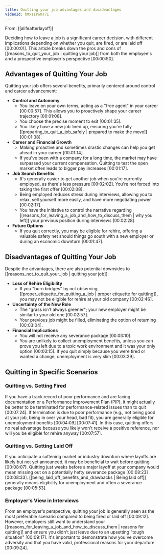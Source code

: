 ```yaml
---
title: Quitting your job advantages and disadvantages
videoId: bMxzIPwmT7I
---
```


From: [[alifeafterlayoff]] <br/> 

Deciding how to leave a job is a significant career decision, with different implications depending on whether you quit, are fired, or are laid off <a class="yt-timestamp" data-t="00:00:01">[00:00:01]</a>. This article breaks down the pros and cons of [[reasons_to_quit_your_job | quitting your job]] from both the employee's and a prospective employer's perspective <a class="yt-timestamp" data-t="00:00:50">[00:00:50]</a>.

## Advantages of Quitting Your Job

Quitting your job offers several benefits, primarily centered around control and career advancement:

*   **Control and Autonomy**
    *   You leave on your own terms, acting as a "free agent" in your career <a class="yt-timestamp" data-t="00:00:57">[00:00:57]</a>. This allows you to proactively shape your career trajectory <a class="yt-timestamp" data-t="00:01:08">[00:01:08]</a>.
    *   You choose the precise moment to exit <a class="yt-timestamp" data-t="00:01:35">[00:01:35]</a>.
    *   You likely have a new job lined up, ensuring you're fully [[preparing_to_quit_a_job_safely | prepared to make the move]] <a class="yt-timestamp" data-t="00:01:38">[00:01:38]</a>.
*   **Career and Financial Growth**
    *   Making proactive and sometimes drastic changes can help you get ahead in your career <a class="yt-timestamp" data-t="00:01:14">[00:01:14]</a>.
    *   If you've been with a company for a long time, the market may have surpassed your current compensation. Quitting to test the open market often leads to bigger pay increases <a class="yt-timestamp" data-t="00:01:17">[00:01:17]</a>.
*   **Job Search Benefits**
    *   It's generally easier to get another job when you're currently employed, as there's less pressure <a class="yt-timestamp" data-t="00:02:02">[00:02:02]</a>. You're not forced into taking the first offer <a class="yt-timestamp" data-t="00:02:08">[00:02:08]</a>.
    *   Being employed reduces stress during interviews, allowing you to relax, sell yourself more easily, and have more negotiating power <a class="yt-timestamp" data-t="00:02:17">[00:02:17]</a>.
    *   You have the initiative to control the narrative regarding [[reasons_for_leaving_a_job_and_how_to_discuss_them | why you left]] your previous position during interviews <a class="yt-timestamp" data-t="00:02:28">[00:02:28]</a>.
*   **Future Options**
    *   If you quit correctly, you may be eligible for rehire, offering a valuable safety net should things go south with a new employer or during an economic downturn <a class="yt-timestamp" data-t="00:01:47">[00:01:47]</a>.

## Disadvantages of Quitting Your Job

Despite the advantages, there are also potential downsides to [[reasons_not_to_quit_your_job | quitting your job]]:

*   **Loss of Rehire Eligibility**
    *   If you "burn bridges" by not observing [[proper_etiquette_for_quitting_a_job | proper etiquette for quitting]], you may not be eligible for rehire at your old company <a class="yt-timestamp" data-t="00:02:46">[00:02:46]</a>.
*   **Uncertainty of the New Role**
    *   The "grass isn't always greener"; your new employer might be similar to your old one <a class="yt-timestamp" data-t="00:02:57">[00:02:57]</a>.
    *   Your previous job might be filled, eliminating the option of returning <a class="yt-timestamp" data-t="00:03:04">[00:03:04]</a>.
*   **Financial Implications**
    *   You will not receive any severance package <a class="yt-timestamp" data-t="00:03:10">[00:03:10]</a>.
    *   You are unlikely to collect unemployment benefits, unless you can prove you left due to a toxic work environment and it was your only option <a class="yt-timestamp" data-t="00:03:15">[00:03:15]</a>. If you quit simply because you were tired or wanted a change, unemployment is very slim <a class="yt-timestamp" data-t="00:03:29">[00:03:29]</a>.

## Quitting in Specific Scenarios

### Quitting vs. Getting Fired

If you have a track record of poor performance and are facing documentation or a Performance Improvement Plan (PIP), it might actually be better to be terminated for performance-related issues than to quit <a class="yt-timestamp" data-t="00:07:24">[00:07:24]</a>. If termination is due to poor performance (e.g., not being good at your job, being in over your head, bad fit), you are generally eligible for unemployment benefits <a class="yt-timestamp" data-t="00:04:09">[00:04:09]</a> <a class="yt-timestamp" data-t="00:07:41">[00:07:41]</a>. In this case, quitting offers no real advantage because you likely won't receive a positive reference, nor will you be eligible for rehire anyway <a class="yt-timestamp" data-t="00:07:57">[00:07:57]</a>.

### Quitting vs. Getting Laid Off

If you anticipate a softening market or industry downturn where layoffs are likely but not yet announced, it may be beneficial to wait before quitting <a class="yt-timestamp" data-t="00:08:07">[00:08:07]</a>. Quitting just weeks before a major layoff at your company would mean missing out on a potentially hefty severance package <a class="yt-timestamp" data-t="00:08:23">[00:08:23]</a> <a class="yt-timestamp" data-t="00:08:33">[00:08:33]</a>. [[being_laid_off_benefits_and_drawbacks | Being laid off]] generally means eligibility for unemployment and often a severance package <a class="yt-timestamp" data-t="00:05:53">[00:05:53]</a>.

### Employer's View in Interviews

From an employer's perspective, quitting your job is generally seen as the most preferable scenario compared to being fired or laid off <a class="yt-timestamp" data-t="00:09:12">[00:09:12]</a>. However, employers still want to understand your [[reasons_for_leaving_a_job_and_how_to_discuss_them | reasons for quitting]] and ensure you didn't just leave due to an upsetting "tough situation" <a class="yt-timestamp" data-t="00:09:17">[00:09:17]</a>. It's important to demonstrate how you've overcome adversity and that you have valid, professional reasons for your departure <a class="yt-timestamp" data-t="00:09:24">[00:09:24]</a>.